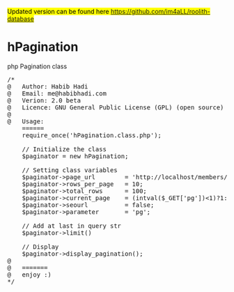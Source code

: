 <mark>Updated version can be found here https://github.com/im4aLL/roolith-database</mark>

hPagination
===========

php Pagination class

<pre>
/*
@	Author: Habib Hadi
@	Email: me@habibhadi.com
@	Verion: 2.0 beta
@ 	Licence: GNU General Public License (GPL) (open source)
@
@	Usage:
	======
	require_once('hPagination.class.php');
	
	// Initialize the class
	$paginator = new hPagination;
	
	// Setting class variables
	$paginator->page_url 		= 'http://localhost/members/';								// full page url
	$paginator->rows_per_page 	= 10;														// Defining rows per page				
	$paginator->total_rows 		= 100;														// Give total number of rows
	$paginator->current_page 	= (intval($_GET['pg'])<1)?1:intval($_GET['pg']);			// Pass current requested page number (Never let pass 0) always > 1
	$paginator->seourl			= false;													// if you are running seo URL then apply true/false
	$paginator->parameter		= 'pg';														// http://localhost/member/[parameter]/2 | http://localhost/member/?[parameter]=2
	
	// Add at last in query str
	$paginator->limit()
	
	// Display
	$paginator->display_pagination();
@
@	=======
@ 	enjoy :)
*/
</pre>
